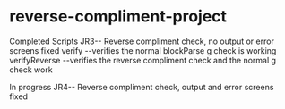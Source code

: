 # reverse-compliment-project

Completed Scripts
JR3-- Reverse compliment check, no output or error screens fixed
verify --verifies the normal blockParse g check is working
verifyReverse --verifies the reverse compliment check and the normal g check work

In progress
JR4-- Reverse compliment check, output and error screens fixed
